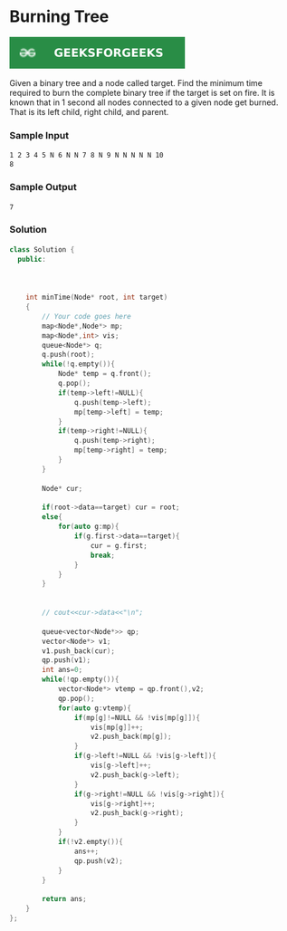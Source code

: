 # Burning Tree

[![Problem Link](../assets/gfg.svg)](https://practice.geeksforgeeks.org/problems/burning-tree/1/#)

Given a binary tree and a node called target. Find the minimum time required to burn the complete binary tree if the target is set on fire. It is known that in 1 second all nodes connected to a given node get burned. That is its left child, right child, and parent.

### Sample Input

```
1 2 3 4 5 N 6 N N 7 8 N 9 N N N N N 10
8
```

### Sample Output

```
7
```

### Solution

```cpp
class Solution {
  public:



    int minTime(Node* root, int target)
    {
        // Your code goes here
        map<Node*,Node*> mp;
        map<Node*,int> vis;
        queue<Node*> q;
        q.push(root);
        while(!q.empty()){
            Node* temp = q.front();
            q.pop();
            if(temp->left!=NULL){
                q.push(temp->left);
                mp[temp->left] = temp;
            }
            if(temp->right!=NULL){
                q.push(temp->right);
                mp[temp->right] = temp;
            }
        }

        Node* cur;

        if(root->data==target) cur = root;
        else{
            for(auto g:mp){
                if(g.first->data==target){
                    cur = g.first;
                    break;
                }
            }
        }


        // cout<<cur->data<<"\n";

        queue<vector<Node*>> qp;
        vector<Node*> v1;
        v1.push_back(cur);
        qp.push(v1);
        int ans=0;
        while(!qp.empty()){
            vector<Node*> vtemp = qp.front(),v2;
            qp.pop();
            for(auto g:vtemp){
                if(mp[g]!=NULL && !vis[mp[g]]){
                    vis[mp[g]]++;
                    v2.push_back(mp[g]);
                }
                if(g->left!=NULL && !vis[g->left]){
                    vis[g->left]++;
                    v2.push_back(g->left);
                }
                if(g->right!=NULL && !vis[g->right]){
                    vis[g->right]++;
                    v2.push_back(g->right);
                }
            }
            if(!v2.empty()){
                ans++;
                qp.push(v2);
            }
        }

        return ans;
    }
};
```
